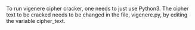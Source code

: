 To run vigenere cipher cracker, one needs to just use Python3. The cipher text to be cracked needs to be changed in the file, vigenere.py, by editing the variable cipher_text.